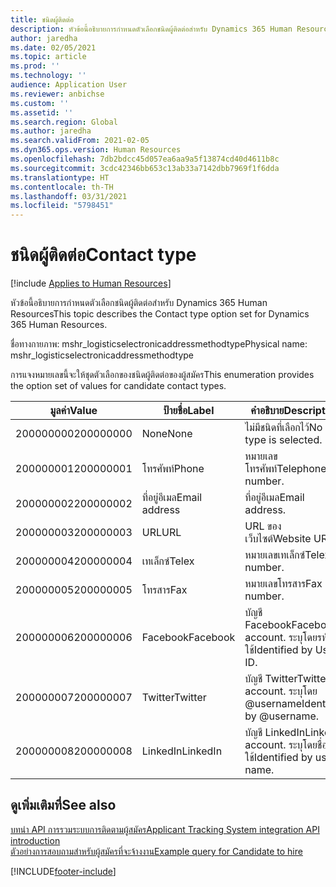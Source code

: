 ```yaml
---
title: ชนิดผู้ติดต่อ
description: หัวข้อนี้อธิบายการกำหนดตัวเลือกชนิดผู้ติดต่อสำหรับ Dynamics 365 Human Resources
author: jaredha
ms.date: 02/05/2021
ms.topic: article
ms.prod: ''
ms.technology: ''
audience: Application User
ms.reviewer: anbichse
ms.custom: ''
ms.assetid: ''
ms.search.region: Global
ms.author: jaredha
ms.search.validFrom: 2021-02-05
ms.dyn365.ops.version: Human Resources
ms.openlocfilehash: 7db2bdcc45d057ea6aa9a5f13874cd40d4611b8c
ms.sourcegitcommit: 3cdc42346bb653c13ab33a7142dbb7969f1f6dda
ms.translationtype: HT
ms.contentlocale: th-TH
ms.lasthandoff: 03/31/2021
ms.locfileid: "5798451"
---
```

# <a name="contact-type"></a><span data-ttu-id="7f0ba-103">ชนิดผู้ติดต่อ</span><span class="sxs-lookup"><span data-stu-id="7f0ba-103">Contact type</span></span>

[!include [Applies to Human Resources](../includes/applies-to-hr.md)]

<span data-ttu-id="7f0ba-104">หัวข้อนี้อธิบายการกำหนดตัวเลือกชนิดผู้ติดต่อสำหรับ Dynamics 365 Human Resources</span><span class="sxs-lookup"><span data-stu-id="7f0ba-104">This topic describes the Contact type option set for Dynamics 365 Human Resources.</span></span>

<span data-ttu-id="7f0ba-105">ชื่อทางกายภาพ: mshr_logisticselectronicaddressmethodtype</span><span class="sxs-lookup"><span data-stu-id="7f0ba-105">Physical name: mshr_logisticselectronicaddressmethodtype</span></span>

<span data-ttu-id="7f0ba-106">การแจงหมายเลขนี้จะให้ชุดตัวเลือกของชนิดผู้ติดต่อของผู้สมัคร</span><span class="sxs-lookup"><span data-stu-id="7f0ba-106">This enumeration provides the option set of values for candidate contact types.</span></span> 

| <span data-ttu-id="7f0ba-107">มูลค่า</span><span class="sxs-lookup"><span data-stu-id="7f0ba-107">Value</span></span> | <span data-ttu-id="7f0ba-108">ป้ายชื่อ</span><span class="sxs-lookup"><span data-stu-id="7f0ba-108">Label</span></span> | <span data-ttu-id="7f0ba-109">คำอธิบาย</span><span class="sxs-lookup"><span data-stu-id="7f0ba-109">Description</span></span> |
| --- | --- | --- |
| <span data-ttu-id="7f0ba-110">200000000</span><span class="sxs-lookup"><span data-stu-id="7f0ba-110">200000000</span></span> | <span data-ttu-id="7f0ba-111">None</span><span class="sxs-lookup"><span data-stu-id="7f0ba-111">None</span></span> | <span data-ttu-id="7f0ba-112">ไม่มีชนิดที่เลือกไว้</span><span class="sxs-lookup"><span data-stu-id="7f0ba-112">No type is selected.</span></span> |
| <span data-ttu-id="7f0ba-113">200000001</span><span class="sxs-lookup"><span data-stu-id="7f0ba-113">200000001</span></span> | <span data-ttu-id="7f0ba-114">โทรศัพท์</span><span class="sxs-lookup"><span data-stu-id="7f0ba-114">Phone</span></span> | <span data-ttu-id="7f0ba-115">หมายเลขโทรศัพท์</span><span class="sxs-lookup"><span data-stu-id="7f0ba-115">Telephone number.</span></span> |
| <span data-ttu-id="7f0ba-116">200000002</span><span class="sxs-lookup"><span data-stu-id="7f0ba-116">200000002</span></span> | <span data-ttu-id="7f0ba-117">ที่อยู่อีเมล</span><span class="sxs-lookup"><span data-stu-id="7f0ba-117">Email address</span></span> | <span data-ttu-id="7f0ba-118">ที่อยู่อีเมล</span><span class="sxs-lookup"><span data-stu-id="7f0ba-118">Email address.</span></span> |
| <span data-ttu-id="7f0ba-119">200000003</span><span class="sxs-lookup"><span data-stu-id="7f0ba-119">200000003</span></span> | <span data-ttu-id="7f0ba-120">URL</span><span class="sxs-lookup"><span data-stu-id="7f0ba-120">URL</span></span> | <span data-ttu-id="7f0ba-121">URL ของเว็บไซต์</span><span class="sxs-lookup"><span data-stu-id="7f0ba-121">Website URL.</span></span> |
| <span data-ttu-id="7f0ba-122">200000004</span><span class="sxs-lookup"><span data-stu-id="7f0ba-122">200000004</span></span> | <span data-ttu-id="7f0ba-123">เทเล็กซ์</span><span class="sxs-lookup"><span data-stu-id="7f0ba-123">Telex</span></span> | <span data-ttu-id="7f0ba-124">หมายเลขเทเล็กซ์</span><span class="sxs-lookup"><span data-stu-id="7f0ba-124">Telex number.</span></span> |
| <span data-ttu-id="7f0ba-125">200000005</span><span class="sxs-lookup"><span data-stu-id="7f0ba-125">200000005</span></span> | <span data-ttu-id="7f0ba-126">โทรสาร</span><span class="sxs-lookup"><span data-stu-id="7f0ba-126">Fax</span></span> | <span data-ttu-id="7f0ba-127">หมายเลขโทรสาร</span><span class="sxs-lookup"><span data-stu-id="7f0ba-127">Fax number.</span></span> |
| <span data-ttu-id="7f0ba-128">200000006</span><span class="sxs-lookup"><span data-stu-id="7f0ba-128">200000006</span></span> | <span data-ttu-id="7f0ba-129">Facebook</span><span class="sxs-lookup"><span data-stu-id="7f0ba-129">Facebook</span></span> | <span data-ttu-id="7f0ba-130">บัญชี Facebook</span><span class="sxs-lookup"><span data-stu-id="7f0ba-130">Facebook account.</span></span> <span data-ttu-id="7f0ba-131">ระบุโดยรหัสผู้ใช้</span><span class="sxs-lookup"><span data-stu-id="7f0ba-131">Identified by User ID.</span></span> |
| <span data-ttu-id="7f0ba-132">200000007</span><span class="sxs-lookup"><span data-stu-id="7f0ba-132">200000007</span></span> | <span data-ttu-id="7f0ba-133">Twitter</span><span class="sxs-lookup"><span data-stu-id="7f0ba-133">Twitter</span></span> | <span data-ttu-id="7f0ba-134">บัญชี Twitter</span><span class="sxs-lookup"><span data-stu-id="7f0ba-134">Twitter account.</span></span> <span data-ttu-id="7f0ba-135">ระบุโดย @username</span><span class="sxs-lookup"><span data-stu-id="7f0ba-135">Identified by @username.</span></span> |
| <span data-ttu-id="7f0ba-136">200000008</span><span class="sxs-lookup"><span data-stu-id="7f0ba-136">200000008</span></span> | <span data-ttu-id="7f0ba-137">LinkedIn</span><span class="sxs-lookup"><span data-stu-id="7f0ba-137">LinkedIn</span></span> | <span data-ttu-id="7f0ba-138">บัญชี LinkedIn</span><span class="sxs-lookup"><span data-stu-id="7f0ba-138">LinkedIn account.</span></span> <span data-ttu-id="7f0ba-139">ระบุโดยชื่อผู้ใช้</span><span class="sxs-lookup"><span data-stu-id="7f0ba-139">Identified by user name.</span></span> |

## <a name="see-also"></a><span data-ttu-id="7f0ba-140">ดูเพิ่มเติมที่</span><span class="sxs-lookup"><span data-stu-id="7f0ba-140">See also</span></span>

[<span data-ttu-id="7f0ba-141">บทนํา API การรวมระบบการติดตามผู้สมัคร</span><span class="sxs-lookup"><span data-stu-id="7f0ba-141">Applicant Tracking System integration API introduction</span></span>](hr-admin-integration-ats-api-introduction.md)<br>
[<span data-ttu-id="7f0ba-142">ตัวอย่างการสอบถามสำหรับผู้สมัครที่จะจ้างงาน</span><span class="sxs-lookup"><span data-stu-id="7f0ba-142">Example query for Candidate to hire</span></span>](hr-admin-integration-ats-api-candidate-to-hire-example-query.md)


[!INCLUDE[footer-include](../includes/footer-banner.md)]